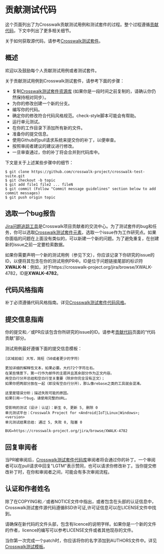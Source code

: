 # 贡献测试代码
这个页面列出了为Crosswalk贡献测试用例和测试套件的过程。整个过程遵循[贡献代码](/contribute/contributing-code_zh.html)，下文中列出了更多相关细节。

关于如何获取源代码，请参考[Crosswalk测试套件](/documentation/test_suite_zh.html)。


## 概述

欢迎以及鼓励每个人贡献测试用例或者测试套件。

关于贡献测试用例到Crosswalk测试套件，请参考下面的步骤：

* 复制[Crosswalk测试套件资源库](https://github.com/crosswalk-project/crosswalk-test-suite) (如果你是一段时间之前复制的，请确认你仍然保持相对同步）。
* 为你的修改创建一个新的分支。
* 编写你的代码。
* 确定你的修改符合代码风格规范。check-style脚本可能会有帮助。
* 运行单元测试。
* 在你的工作目录下添加所有新的文件。
* 准备你的提交信息。
* 使用Github的pull请求系统来提交你的补丁，以便审查。
* 按照审阅者建议的建议进行修改。
* 一旦审查通过，你的补丁将会合并到代码库中。

下文是关于上述某些步骤中的细节：

    $ git clone https://github.com/crosswalk-project/crosswalk-test-suite.git
    $ git checkout -b topic
    $ git add file1 file2 ... fileN 
    $ git commit (Follow "Commit message guidelines" section below to add commit messages)
    $ git push origin topic

## 选取一个bug报告

[Jira问题追踪工具](https://crosswalk-project.org/jira/)是Crosswalk项目贡献者的交流中心。为了测试套件的bug和任务，你可以选取[Crosswalk测试套件元素](https://crosswalk-project.org/jira/browse/XWALK/component/10303)，选取一个issue作为工作研究点。如果你面临的问题在上面没有类似的，可以新建一个新的问题。为了避免重复，在创建新的issue之前一定要检索数据。

如果你需要声明一个新的测试用例（参见下文），你应该记录下你研究的issue的ID，以便将其包含在你的测试用例PR中。ID是位于问题链接尾部的标识符**XWALK-N**：例如，对于https://crosswalk-project.org/jira/browse/XWALK-4782，ID是**XWALK-4782**。


## 代码风格指南

补丁必须遵循代码风格指南。详见[Crosswalk测试套件代码风格](https://github.com/crosswalk-project/crosswalk-test-suite/blob/master/doc/Coding_Style_Guide_CheatSheet.md)。


## 提交信息指南

你的提交和／或PR应该包含你所研究的issue的ID。请参考[贡献代码](/contribute/contributing-code_zh.html)页面的“代码贡献”部分。

测试用例最好遵循下面的提交信息模板：


    [区域前缀] 大写，简短（50或者更少的字符）

    更加详细的解释性文本，如果必要。大约72个字符左右。
    在某些情景下，第一行作为邮件的主题并且其余部分作为正文内容。
    用空白行分开总结和空白行至关重要（除非你完全没有正文）；
    如果你把两部分放在一起（即没有空白行分开），那么像rebase之类的工具就会混淆。

    这里是错误分析；描述失败可能的原因。
    如果引用一个bug，请使用完整的URL。

    受影响的测试（设计｜认证）：新生 0, 更新 5, 删除 0
    单元测试平台：Crosswalk Project for <Android|IoT|Linux|Windows>; <version>
    单元测试结果总结: 通过 5, 失败 0, 阻塞 0

    BUG=https://crosswalk-project.org/jira/browse/XWALK-4782

## 回复审阅者

当PR被审阅后，[Crosswalk测试套件代码库](https://github.com/crosswalk-project/crosswalk-test-suite)审阅者将会通过你的补丁。一个审阅者可以在pull请求中回复"LGTM"表示赞同，也可以请求你修改补丁。当你提交修改补丁时，在你和审阅者之间，可能会有多次审阅流程。


## 认证和作者姓名

除了在COPYING和／或者NOTICE文件中指出，或者包含在头部的认证信息中，Crosswalk测试套件源代码遵循BSD许可证,许可证信息可以在LICENSE文件中找到。

请确保在新代码的文件头部，包含有licence的说明字样。如果你是一个新的文件的作者，licence的编写可以参考LICENSE文件或者其他现存的文件。

当你第一次完成一个patch时，你应该将你的名字添加到AUTHORS文件中。详见[Crosswalk测试模板](https://github.com/crosswalk-project/crosswalk-test-suite/blob/master/tools/template/)。
